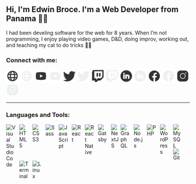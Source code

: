 ## Hi, I'm Edwin Broce. I'm a Web Developer from Panama 🏄‍♂️
I had been develing software for the web for 8 years. When I’m not programming, I enjoy playing video games, D&D, doing improv, working out, and teaching my cat to do tricks 🐱‍🏍

### Connect with me:
[![Go to my website](/img/website_light_theme.png)](https://edwinbroce.com#gh-light-mode-only)
[![Go to my website](/img/website_dark_theme.png)](https://edwinbroce.com#gh-dark-mode-only)
[![Go to my Youtube](/img/youtube_light_theme.png#gh-light-mode-only)](https://www.youtube.com/channel/UC316MzN9QyFvGJisgyjQWzw#gh-light-mode-only)
[![Go to my Youtube](/img/youtube_dark_theme.png#gh-dark-mode-only)](https://www.youtube.com/channel/UC316MzN9QyFvGJisgyjQWzw#gh-dark-mode-only)
[![Go to my Twitter](/img/twitter_light_theme.png#gh-light-mode-only)](https://twitter.com/edwin_b24#gh-light-mode-only)
[![Go to my Twitter](/img/twitter_dark_theme.png#gh-dark-mode-only)](https://twitter.com/edwin_b24#gh-dark-mode-only)
[![Go to my Twitch](/img/twitch_light_theme.png#gh-light-mode-only)](https://www.twitch.tv/edwin_b24#gh-light-mode-only)
[![Go to my Twitch](/img/twitch_dark_theme.png#gh-dark-mode-only)](https://www.twitch.tv/edwin_b24#gh-dark-mode-only)
[![Go to my LinkedIn](/img/linkedin_light_theme.png#gh-light-mode-only)](https://www.linkedin.com/in/edwin-broce#gh-light-mode-only)
[![Go to my LinkedIn](/img/linkedin_dark_theme.png#gh-dark-mode-only)](https://www.linkedin.com/in/edwin-broce#gh-dark-mode-only)
[![Go to my Facebook](/img/facebook_light_theme.png#gh-light-mode-only)](https://www.facebook.com/edwin.b24#gh-light-mode-only)
[![Go to my Facebook](/img/facebook_dark_theme.png#gh-dark-mode-only)](https://www.facebook.com/edwin.b24#gh-dark-mode-only)
[![Go to my Instagram](/img/instagram_light_theme.png#gh-light-mode-only)](https://www.instagram.com/edwin_b24#gh-light-mode-only)
[![Go to my Instagram](/img/instagram_dark_theme.png#gh-dark-mode-only)](https://www.instagram.com/edwin_b24#gh-dark-mode-only)

---
### Languages and Tools:

<a href="#" style="pointer-events: none;"><img align="left" alt="Visual Studio Code" width="26px" src="https://cdn.jsdelivr.net/gh/devicons/devicon/icons/vscode/vscode-original.svg" style="padding-right:10px;" /></a>
<a href="#" style="pointer-events: none;"><img align="left" alt="HTML5" width="26px" src="https://cdn.jsdelivr.net/gh/devicons/devicon/icons/html5/html5-original.svg" style="padding-right:10px;" /></a>
<a href="#" style="pointer-events: none;"><img align="left" alt="CSS3" width="26px" src="https://cdn.jsdelivr.net/gh/devicons/devicon/icons/css3/css3-original.svg" style="padding-right:10px;" /></a>
<a href="#" style="pointer-events: none;"><img align="left" alt="Sass" width="26px" src="https://cdn.jsdelivr.net/gh/devicons/devicon/icons/sass/sass-original.svg" style="padding-right:10px;" /></a>
<a href="#" style="pointer-events: none;"><img align="left" alt="JavaScript" width="26px" src="https://cdn.jsdelivr.net/gh/devicons/devicon/icons/javascript/javascript-original.svg" style="padding-right:10px;" /></a>
<a href="#" style="pointer-events: none;"><img align="left" alt="React" width="26px" src="https://cdn.jsdelivr.net/gh/devicons/devicon/icons/react/react-original.svg" style="padding-right:10px;" /></a>
<a href="#" style="pointer-events: none;"><img align="left" alt="React Native" width="26px" src="https://ik.imagekit.io/edwinb24/Others/React_Native_Logo_Vector_kQyfn9XFt.svg" style="padding-right:10px;" /></a>
<a href="#" style="pointer-events: none;"><img align="left" alt="Gatsby" width="26px" src="https://cdn.jsdelivr.net/gh/devicons/devicon/icons/gatsby/gatsby-original.svg" style="padding-right:10px;" /></a>
<a href="#" style="pointer-events: none;"><img align="left" alt="NextJS" width="26px" src="https://cdn.jsdelivr.net/gh/devicons/devicon/icons/nextjs/nextjs-original.svg" /></a>
<a href="#" style="pointer-events: none;"><img align="left" alt="GraphQL" width="26px" src="https://cdn.jsdelivr.net/gh/devicons/devicon/icons/graphql/graphql-plain.svg" style="padding-right:10px;" /></a>
<a href="#" style="pointer-events: none;"><img align="left" alt="Node.js" width="26px" src="https://cdn.jsdelivr.net/gh/devicons/devicon/icons/nodejs/nodejs-original.svg" style="padding-right:10px;"/></a>
<a href="#" style="pointer-events: none;"><img align="left" alt="PHP" width="26px" src="https://cdn.jsdelivr.net/gh/devicons/devicon/icons/php/php-original.svg" style="padding-right:10px;"/></a>
<a href="#" style="pointer-events: none;"><img align="left" alt="WordPress" width="26px" src="https://cdn.jsdelivr.net/gh/devicons/devicon/icons/wordpress/wordpress-original.svg" style="padding-right:10px;"/></a>
<a href="#" style="pointer-events: none;"><img align="left" alt="MySQL" width="26px" src="https://cdn.jsdelivr.net/gh/devicons/devicon/icons/mysql/mysql-original.svg" style="padding-right:10px;"/></a>
<a href="#" style="pointer-events: none;"><img align="left" alt="Git" width="26px" src="https://cdn.jsdelivr.net/gh/devicons/devicon/icons/git/git-original.svg" style="padding-right:10p;"/></a>
<a href="#" style="pointer-events: none;"><img align="left" alt="Terminal" width="26px" src="https://ik.imagekit.io/edwinb24/Others/285695_terminal_icon_0CbjEGtEZ.svg" style="padding-right:10px;"/></a>
<a href="#" style="pointer-events: none;"><img align="left" alt="Linux" width="26px" src="https://cdn.jsdelivr.net/gh/devicons/devicon/icons/linux/linux-original.svg" style="padding-right:10px;"/></a>
